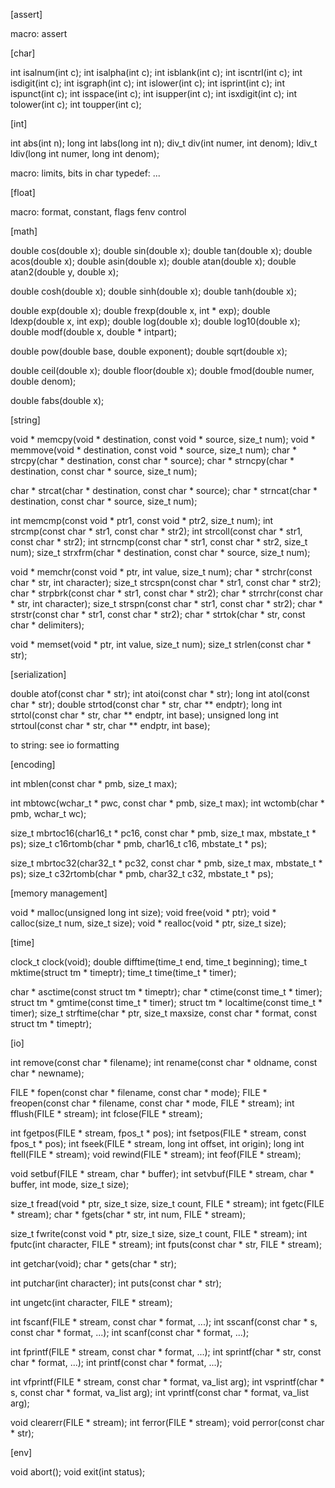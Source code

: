 [assert]

macro: assert


[char]

int isalnum(int c);
int isalpha(int c);
int isblank(int c);
int iscntrl(int c);
int isdigit(int c);
int isgraph(int c);
int islower(int c);
int isprint(int c);
int ispunct(int c);
int isspace(int c);
int isupper(int c);
int isxdigit(int c);
int tolower(int c);
int toupper(int c);


[int]

int         abs(int n);
long int    labs(long int n);
div_t       div(int numer, int denom);
ldiv_t      ldiv(long int numer, long int denom);

macro: limits, bits in char
typedef: ...


[float]

macro: format, constant, flags
fenv control


[math]

double cos(double x);
double sin(double x);
double tan(double x);
double acos(double x);
double asin(double x);
double atan(double x);
double atan2(double y, double x);

double cosh(double x);
double sinh(double x);
double tanh(double x);

double exp(double x);
double frexp(double x, int * exp);
double ldexp(double x, int exp);
double log(double x);
double log10(double x);
double modf(double x, double * intpart);

double pow(double base, double exponent);
double sqrt(double x);

double ceil(double x);
double floor(double x);
double fmod(double numer, double denom);

double fabs(double x);


[string]

void * memcpy(void * destination, const void * source, size_t num);
void * memmove(void * destination, const void * source, size_t num);
char * strcpy(char * destination, const char * source);
char * strncpy(char * destination, const char * source, size_t num);

char * strcat(char * destination, const char * source);
char * strncat(char * destination, const char * source, size_t num);

int memcmp(const void * ptr1, const void * ptr2, size_t num);
int strcmp(const char * str1, const char * str2);
int strcoll(const char * str1, const char * str2);
int strncmp(const char * str1, const char * str2, size_t num);
size_t strxfrm(char * destination, const char * source, size_t num);

void * memchr(const void * ptr, int value, size_t num);
char * strchr(const char * str, int character);
size_t strcspn(const char * str1, const char * str2);
char * strpbrk(const char * str1, const char * str2);
char * strrchr(const char * str, int character);
size_t strspn(const char * str1, const char * str2);
char * strstr(const char * str1, const char * str2);
char * strtok(char * str, const char * delimiters);

void * memset(void * ptr, int value, size_t num);
size_t strlen(const char * str);


[serialization]

double atof(const char * str);
int atoi(const char * str);
long int atol(const char * str);
double strtod(const char * str, char ** endptr);
long int strtol(const char * str, char ** endptr, int base);
unsigned long int strtoul(const char * str, char ** endptr, int base);

to string: see io formatting


[encoding]

int mblen(const char * pmb, size_t max);

int mbtowc(wchar_t * pwc, const char * pmb, size_t max);
int wctomb(char * pmb, wchar_t wc);

size_t mbrtoc16(char16_t * pc16, const char * pmb, size_t max, mbstate_t * ps);
size_t c16rtomb(char * pmb, char16_t c16, mbstate_t * ps);

size_t mbrtoc32(char32_t * pc32, const char * pmb, size_t max, mbstate_t * ps);
size_t c32rtomb(char * pmb, char32_t c32, mbstate_t * ps);


[memory management]

void *  malloc(unsigned long int size);
void    free(void * ptr);
void * calloc(size_t num, size_t size);
void * realloc(void * ptr, size_t size);


[time]

clock_t clock(void);
double difftime(time_t end, time_t beginning);
time_t mktime(struct tm * timeptr);
time_t time(time_t * timer);

char * asctime(const struct tm * timeptr);
char * ctime(const time_t * timer);
struct tm * gmtime(const time_t * timer);
struct tm * localtime(const time_t * timer);
size_t strftime(char * ptr, size_t maxsize, const char * format, const struct tm * timeptr);


[io]

int     remove(const char * filename);
int     rename(const char * oldname, const char * newname);

FILE *  fopen(const char * filename, const char * mode);
FILE *  freopen(const char * filename, const char * mode, FILE * stream);
int     fflush(FILE * stream);
int     fclose(FILE * stream);

int     fgetpos(FILE * stream, fpos_t * pos);
int     fsetpos(FILE * stream, const fpos_t * pos);
int     fseek(FILE * stream, long int offset, int origin);
long int ftell(FILE * stream);
void    rewind(FILE * stream);
int     feof(FILE * stream);

void    setbuf(FILE * stream, char * buffer);
int     setvbuf(FILE * stream, char * buffer, int mode, size_t size);

size_t  fread(void * ptr, size_t size, size_t count, FILE * stream);
int     fgetc(FILE * stream);
char *  fgets(char * str, int num, FILE * stream);

size_t  fwrite(const void * ptr, size_t size, size_t count, FILE * stream);
int     fputc(int character, FILE * stream);
int     fputs(const char * str, FILE * stream);

int     getchar(void);
char *  gets(char * str);

int     putchar(int character);
int     puts(const char * str);

int     ungetc(int character, FILE * stream);

int     fscanf(FILE * stream, const char * format, ...);
int     sscanf(const char * s, const char * format, ...);
int     scanf(const char * format, ...);

int     fprintf(FILE * stream, const char * format, ...);
int     sprintf(char * str, const char * format, ...);
int     printf(const char * format, ...);

int     vfprintf(FILE * stream, const char * format, va_list arg);
int     vsprintf(char * s, const char * format, va_list arg);
int     vprintf(const char * format, va_list arg);

void    clearerr(FILE * stream);
int     ferror(FILE * stream);
void    perror(const char * str);


[env]

void    abort();
void    exit(int status);

